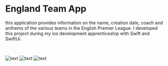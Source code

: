 #  England Team App

this application provides information on the name, creation date, coach and anthems of the various teams in the English Premier League. 
I developed this project during my ios development apprenticeship with Swift and SwiftUi. 

<br>

<!-- <img src=""> -->
![text](AppImg/img1.png)   ![text](AppImg/img2.png)  ![text](AppImg/img3.png) 

